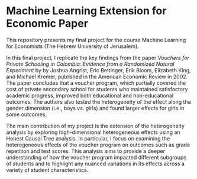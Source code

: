 # Machine Learning Extension for Economic Paper
This repository presents my final project for the course Machine Learning for Economists (The Hebrew University of Jerusalem).

In this final project, I replicate the key findings from the paper *Vouchers for Private Schooling in Colombia: Evidence from a Randomized Natural Experiment* by by Joshua Angrist, Eric Bettinger, Erik Bloom, Elizabeth King, and Michael Kremer, published in the American Economic Review in 2002. The paper concludes that a voucher program, which partially covered the cost of private secondary school for students who maintained satisfactory academic progress, improved both educational and non-educational outcomes. The authors also tested the heterogeneity of the effect along the gender dimension (i.e., boys vs. girls) and found larger effects for girls in some outcomes.

The main contribution of my project is the extension of the heterogeneity analysis by exploring high-dimensional heterogeneous effects using an Honest Causal Tree analysis. In particular, I focus on examining the heterogeneous effects of the voucher program on outcomes such as grade repetition and test scores. This analysis aims to provide a deeper understanding of how the voucher program impacted different subgroups of students and to highlight any nuanced variations in its effects across a variety of student characteristics.
